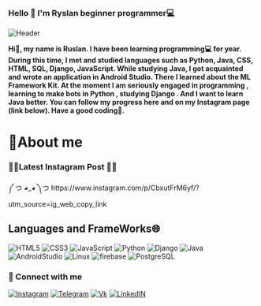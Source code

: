 <h3>Hello 👋 I'm Ryslan beginner programmer💻</h3>

![Header](https://github.com/WhiteRichMan/WhiteRichMan/blob/main/assets/animef.gif)

<strong>Hi👋, my name is Ruslan. I have been learning programming💻 for year. During this time, I met and studied languages such as Python, Java, CSS, HTML, SQL, Django, JavaScript. While studying Java, I got acquainted and wrote an application in Android Studio. There I learned about the ML Framework Kit. At the moment I am seriously engaged in programming , learning to make bots in Python , studying Django . And I want to learn Java better. You can follow my progress here and on my Instagram page (link below). Have a good coding🧐.</strong><br>
<h1>📣About me </h1> 

<h3>🐱‍💻Latest Instagram Post 🐱‍💻</h3>
༼ つ ◕_◕ ༽つ https://www.instagram.com/p/CbxutFrM6yf/?utm_source=ig_web_copy_link

<h2>Languages and FrameWorks🌐 </h2>

![HTML5](https://img.shields.io/badge/-HTML5-grey?style=for-the-badge&logo=HTML5)
![CSS3](https://img.shields.io/badge/-CSS3-grey?style=for-the-badge&logo=CSS3)
![JavaScript](https://img.shields.io/badge/-JavaScript-grey?style=for-the-badge&logo=JavaScript)
![Python](https://img.shields.io/badge/-Python-grey?style=for-the-badge&logo=Python)
![Django](https://img.shields.io/badge/-Django-grey?style=for-the-badge&logo=Django)
![Java](https://img.shields.io/badge/-Java-grey?style=for-the-badge&logo=Java) 
![AndroidStudio](https://img.shields.io/badge/-AndroidStudio-grey?style=for-the-badge&logo=AndroidStudio) 
![Linux](https://img.shields.io/badge/-Linux-grey?style=for-the-badge&logo=KaliLinux)
![firebase](https://img.shields.io/badge/-Mlkit-grey?style=for-the-badge&logo=firebase)
![PostgreSQL](https://img.shields.io/badge/-PostgreSQL-grey?style=for-the-badge&logo=PostgreSQL)


<h3>🔗 Connect with me</h3>

[![Instagram](https://img.shields.io/badge/-Instagram-grey?style=for-the-badge&logo=Instagram)](https://instagram.com/mitsarov_it?utm_medium=copy_link)
[![Telegram](https://img.shields.io/badge/-Telegram-grey?style=for-the-badge&logo=Telegram)](https://t.me/Pythonbooot)
[![Vk](https://img.shields.io/badge/-VK-grey?style=for-the-badge&logo=VK&logoColor=6495ED)](https://vk.com/r_i_c_h_man)
[![LinkedIN](https://img.shields.io/badge/-Linkedin-grey?style=for-the-badge&logo=Linkedin&logoColor=4682B4)](https://www.linkedin.com/in/ryslan-zagidullin-52b37a234/)